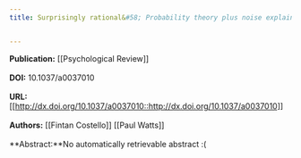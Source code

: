 ```yaml
---
title: Surprisingly rational&#58; Probability theory plus noise explains biases in judgment.


---
```


**Publication:** [[Psychological Review]]<br><br>**DOI:** 10.1037/a0037010                                                 
<br>**URL:**[[http://dx.doi.org/10.1037/a0037010::http://dx.doi.org/10.1037/a0037010]]<br><br>**Authors:** [[Fintan Costello]] [[Paul Watts]] <br><br>**Abstract:**No automatically retrievable abstract :(

